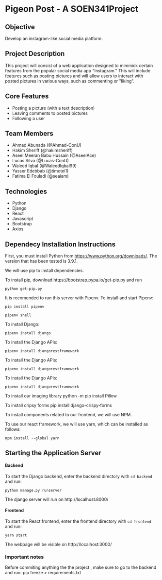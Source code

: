 # Pigeon Post - A SOEN341Project

## Objective

Develop an instagram-like social media platform.

## Project Description

This project will consist of a web application designed to mimmick certain features from the popular social media app "Instagram." This will include features such as posting pictures and will allow users to interact with posted pictures in various ways, such as commenting or "liking". 

## Core Features

* Posting a picture (with a text description)
* Leaving comments to posted pictures
* Following a user

## Team Members

* Ahmad Abunada (@Ahmad-ConU)
* Hakim Sheriff (@hakimsheriff)
* Aseel Meeran Babu Hussain (@AseelAce) 
* Lucas Silva (@Lucas-ConU)
* Waleed Iqbal (@WaleedIqbal99)
* Yasser Edebbab (@timotei1)
* Fatima El Fouladi (@seaiam)

## Technologies

* Python
* Django
* React
* Javascript
* Bootstrap
* Axios

## Dependecy Installation Instructions

First, you must install Python from https://www.python.org/downloads/. 
The version that has been tested is 3.9.1.

We will use pip to install dependencies.

To install pip, download https://bootstrap.pypa.io/get-pip.py and run

    python get-pip.py

It is recomended to run this server with Pipenv. To install and start Pipenv:

    pip install pipenv

    pipenv shell

To install Django:

    pipenv install django

To install the Django APIs:

    pipenv install djangorestframework

To install the Django APIs:

    pipenv install djangorestframework

To install the Django APIs:

    pipenv install djangorestframework

To install our imaging library
    python -m pip install Pillow

To install cripsy forms
    pip install django-crispy-forms

To install components related to our frontend, we will use NPM.


To use our react framework, we will use yarn, which can be installed as follows: 

    npm install --global yarn

## Starting the Application Server

#### Backend

To start the Django backend, enter the backend directory with `cd backend` and run:

    python manage.py runserver

The django server will run on http://localhost:8000/

#### Frontend

To start the React frontend, enter the frontend directory with `cd frontend` and run:

    yarn start

The webpage will be visible on http://localhost:3000/

### Important notes
Before commiting anything the the project , make sure to go to the backend and run:
    pip freeze >  requirements.txt

